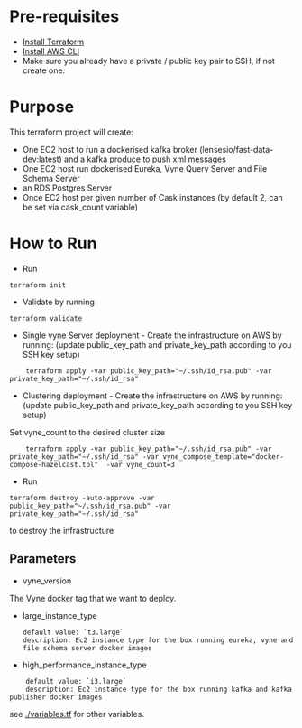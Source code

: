 # Pre-requisites

* [Install Terraform](https://learn.hashicorp.com/tutorials/terraform/install-cli?in=terraform/aws-get-started)
* [Install AWS CLI](https://learn.hashicorp.com/tutorials/terraform/aws-build)
* Make sure you already have a private / public key pair to SSH, if not create one.

# Purpose

This terraform project will create:

 * One EC2 host to run a dockerised kafka broker (lensesio/fast-data-dev:latest) and a kafka produce to push xml messages
 * One EC2 host run dockerised Eureka, Vyne Query Server and File Schema Server
 * an RDS Postgres Server
 * Once EC2 host per given number of Cask instances (by default 2, can be set via cask_count variable)

# How to Run

* Run 
```
terraform init
```
* Validate by running 
```
terraform validate
```
* Single vyne Server deployment - Create the infrastructure on AWS by running: (update public_key_path and private_key_path according to you SSH key setup) 
```
    terraform apply -var public_key_path="~/.ssh/id_rsa.pub" -var private_key_path="~/.ssh/id_rsa"
```

* Clustering deployment - Create the infrastructure on AWS by running: (update public_key_path and private_key_path according to you SSH key setup)

Set vyne_count to the desired cluster size
```
    terraform apply -var public_key_path="~/.ssh/id_rsa.pub" -var private_key_path="~/.ssh/id_rsa" -var vyne_compose_template="docker-compose-hazelcast.tpl"  -var vyne_count=3
```


* Run 
 ```
terraform destroy -auto-approve -var public_key_path="~/.ssh/id_rsa.pub" -var private_key_path="~/.ssh/id_rsa"
 ```
 to destroy the infrastructure
 
 ## Parameters
 
 * vyne_version
 
 The Vyne docker tag that we want to deploy.
 
 * large_instance_type
 
    ```
    default value: `t3.large`
    description: Ec2 instance type for the box running eureka, vyne and file schema server docker images
   ``` 
   
 * high_performance_instance_type

```
    default value: `i3.large`
    description: Ec2 instance type for the box running kafka and kafka publisher docker images
   ``` 


see [./variables.tf](./variables.tf) for other variables.
 
 
 
